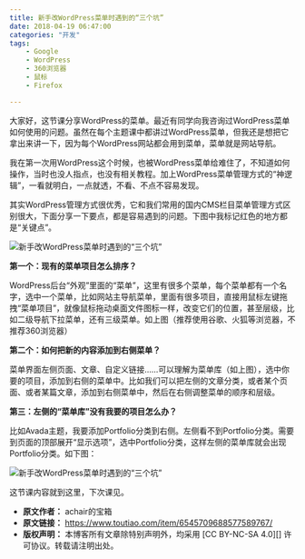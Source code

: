 ```yaml
---
title: 新手改WordPress菜单时遇到的“三个坑”
date: 2018-04-19 06:47:00
categories: "开发"
tags:
	- Google
	- WordPress
	- 360浏览器
	- 鼠标
	- Firefox

---
```


大家好，这节课分享WordPress的菜单。最近有同学向我咨询过WordPress菜单如何使用的问题。虽然在每个主题课中都讲过WordPress菜单，但我还是想把它拿出来讲一下，因为每个WordPress网站都会用到菜单，菜单就是网站导航。

我在第一次用WordPress这个时候，也被WordPress菜单给难住了，不知道如何操作，当时也没人指点，也没有相关教程。加上WordPress菜单管理方式的“神逻辑”，一看就明白，一点就透，不看、不点不容易发现。

其实WordPress管理方式很优秀，它和我们常用的国内CMS栏目菜单管理方式区别很大，下面分享一下要点，都是容易遇到的问题。下图中我标记红色的地方都是“关键点”。

![新手改WordPress菜单时遇到的“三个坑”][WordPress]

**第一个：现有的菜单项目怎么排序？**

WordPress后台“外观”里面的“菜单”，这里有很多个菜单，每个菜单都有一个名字，选中一个菜单，比如网站主导航菜单，里面有很多项目，直接用鼠标左键拖拽“菜单项目”，就像鼠标拖动桌面文件图标一样，改变它们的位置，甚至层级，比如二级导航下拉菜单，还有三级菜单。如上图（推荐使用谷歌、火狐等浏览器，不推荐360浏览器）

**第二个：如何把新的内容添加到右侧菜单？**

菜单界面左侧页面、文章、自定义链接……可以理解为菜单库（如上图），选中你要的项目，添加到右侧的菜单中。比如我们可以把左侧的文章分类，或者某个页面、或者某篇文章，添加到右侧菜单中，然后在右侧调整菜单的顺序和层级。

**第三：左侧的“菜单库”没有我要的项目怎么办？**

比如Avada主题，我要添加Portfolio分类到右侧。左侧看不到Portfolio分类。需要到页面的顶部展开“显示选项”，选中Portfolio分类，这样左侧的菜单库就会出现Portfolio分类。如下图：

![新手改WordPress菜单时遇到的“三个坑”][WordPress 1]

这节课内容就到这里，下次课见。


[WordPress]: /pro/os/crawler/JEVF-JZF3-Y6RQ.jpg
[WordPress 1]: http://p9.pstatp.com/large/pgc-image/1524041622180e9a1c1e1b3
 *  **原文作者：** achair的宝箱
 *  **原文链接：** https://www.toutiao.com/item/6545709688577589767/
 *  **版权声明：** 本博客所有文章除特别声明外，均采用 [CC BY-NC-SA 4.0][] 许可协议。转载请注明出处。